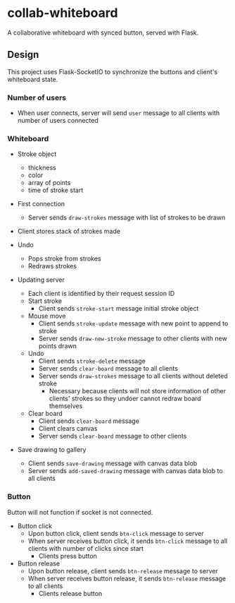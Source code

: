# collab-whiteboard
A collaborative whiteboard with synced button, served with Flask.

## Design
This project uses Flask-SocketIO to synchronize the buttons and client's whiteboard state.

### Number of users
* When user connects, server will send `user` message to all clients with number of users connected

### Whiteboard
* Stroke object
    * thickness
    * color
    * array of points
    * time of stroke start

* First connection
    * Server sends `draw-strokes` message with list of strokes to be drawn
    
    
* Client stores stack of strokes made
* Undo
    * Pops stroke from strokes
    * Redraws strokes


* Updating server
    * Each client is identified by their request session ID
    * Start stroke
        * Client sends `stroke-start` message initial stroke object
    * Mouse move
        * Client sends `stroke-update` message with new point to append to stroke
        * Server sends `draw-new-stroke` message to other clients with new points drawn
    * Undo
        * Client sends `stroke-delete` message
        * Server sends `clear-board` message to all clients
        * Server sends `draw-strokes` message to all clients without deleted stroke
            * Necessary because clients will not store information of other clients' strokes so they undoer cannot redraw board themselves
    * Clear board
        * Client sends `clear-board` message
        * Client clears canvas
        * Server sends `clear-board` message to other clients
        
 
 * Save drawing to gallery
    * Client sends `save-drawing` message with canvas data blob
    * Server sends `add-saved-drawing` message with canvas data blob to all clients
    
### Button
Button will not function if socket is not connected.

* Button click
    * Upon button click, client sends `btn-click` message to server
    * When server receives button click, it sends `btn-click` message to all clients with number of clicks since start
        * Clients press button
* Button release
    * Upon button release, client sends `btn-release` message to server
    * When server receives button release, it sends `btn-release` message to all clients
        * Clients release button